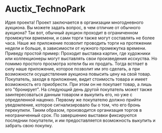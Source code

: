 # Auctix_TechnoPark
Идея проекта! Проект заключается в организации многодневного аукциона. Вы можете задать вопрос, в чем отличие от обычного аукциона? Так вот, обычный аукцион проходит в ограниченном промежутки врмемени, и сами торги также могут составлять не более часа. Наше же приложение позволит проводить торги на протяжении недели и больше, в зависимости от нужного промежутка времени. Приведу простой пример: Проходит выставка картин, где художники или коллекционеры могут выставлять свои произведения исскуства. Но помимо простого просмотра хотели бы их продать. Тогда встпает в силу наше приложение, которое позволит им это сделать, а при возможности осуществления аукциона повысить цену на свой товар. Покупатель, заходя в приложение, видит стоимость товара и имеет возможность его приобрести. При этом он не покупает товар, а лишь его "бронирует". На следующий день другой покупатель может также заинтересоваться данным товаром и выкупить его, но уже с определенной наценко. Первому же покупателю должно прийти уведомление, которое сигнализировало бы о том, что его бронь перекупили. Таким образом, производится организация торгов в неограниченный срок. По завершению выставки фиксируются последнии покупатели, и им предоставляется возможность выкупить и забрать свою покупку.
